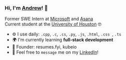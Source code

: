 ### Hi, I'm [Andrew](https://andrewdieu.netlify.app/)! 🤠

Former SWE Intern at [Microsoft](https://microsoft.com/en-us) and [Asana](https://asana.com/) <br>
Current student at the [University of Houston](https://www.uh.edu/) 🤓<br>

- ⚙️ I use daily: `.cpp`, `.c`, `.cs`, `.py`, `.js`, `.html`, `.css `, `.ts`
- 🌍 I'm currently learning **full-stack development**
- 🔨 Founder: resumes.fyi, kubeio
- 💬 Feel free to `message` me on my [LinkedIn](https://www.linkedin.com/in/andrewdieu/)!
